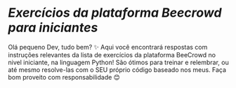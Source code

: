 # *Exercícios da plataforma Beecrowd para iniciantes*

Olá pequeno Dev, tudo bem? ✨ Aqui você encontrará respostas com instruções relevantes da lista de exercícios da plataforma BeeCrowd no nivel iniciante, na linguagem Python! São ótimos para treinar e relembrar, ou até mesmo resolve-las com o SEU próprio código baseado nos meus. Faça bom proveito com responsabilidade 😊
